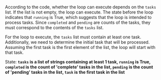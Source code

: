 According to the code, whether the loop can execute depends on the `tasks` list. If the list is not empty, the loop can execute. The state before the loop indicates that `running` is True, which suggests that the loop is intended to process tasks. Since `completed` and `pending` are counts of the tasks, they must correspond to the contents of the `tasks` list. 

For the loop to execute, the `tasks` list must contain at least one task. Additionally, we need to determine the initial task that will be processed. Assuming the first task is the first element of the list, the loop will start with that task.

State: **`tasks` is a list of strings containing at least 1 task, `running` is True, `completed` is the count of 'complete' tasks in the list, `pending` is the count of 'pending' tasks in the list, `task` is the first task in the list**